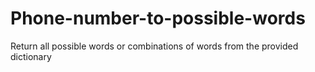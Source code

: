 # Phone-number-to-possible-words
Return all possible words or combinations of words from the provided dictionary

